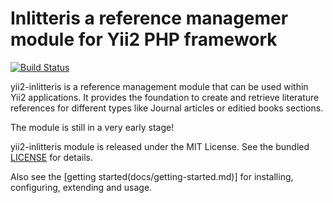 # Inlitteris a reference managemer module for Yii2 PHP framework

[![Build Status](https://travis-ci.org/jobrunner/yii2-inlitteris.svg?branch=master)](https://travis-ci.org/jobrunner/yii2-inlitteris)

yii2-inlitteris is a reference management module that can be used within Yii2 applications.
It provides the foundation to create and retrieve literature references for different types like Journal articles or editied books sections.

The module is still in a very early stage!

yii2-inlitteris module is released under the MIT License. See the bundled [LICENSE](LICENSE.md) for details.

Also see the [getting started(docs/getting-started.md)] for installing, configuring, extending and usage.
